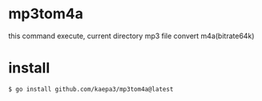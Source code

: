 # mp3tom4a
this command execute, current directory mp3 file convert m4a(bitrate64k)

# install 
```bash
$ go install github.com/kaepa3/mp3tom4a@latest
```
